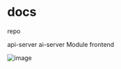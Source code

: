 # docs

repo

api-server
ai-server
Module
frontend

![image](https://github.com/user-attachments/assets/8d269dcb-bdb8-48b4-865b-668648c1ed15)
